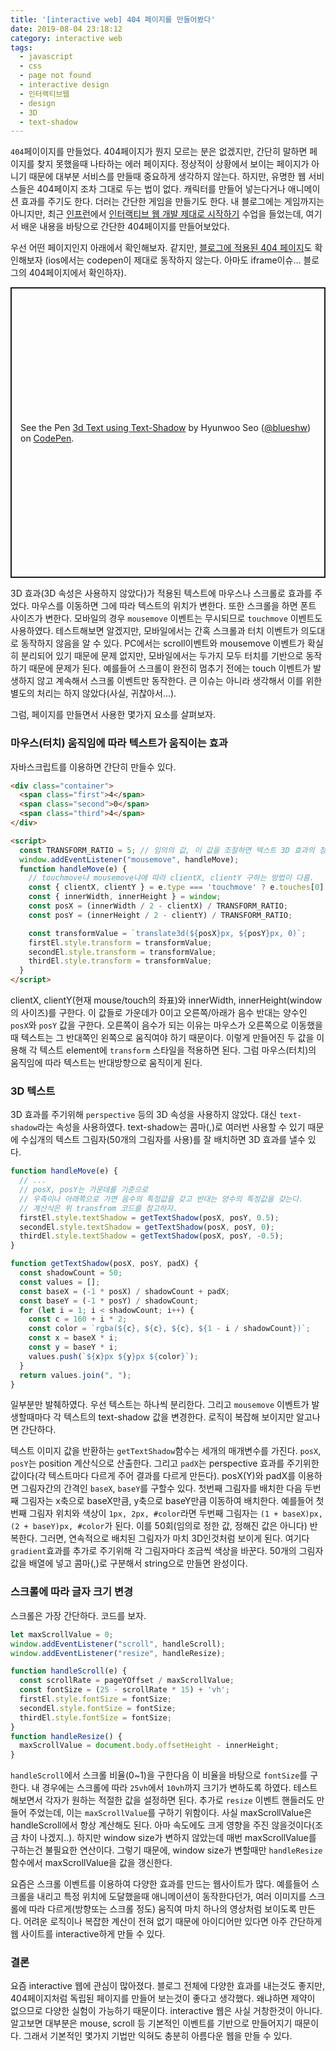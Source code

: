 ```yaml
---
title: '[interactive web] 404 페이지를 만들어봤다'
date: 2019-08-04 23:18:12
category: interactive web
tags:
  - javascript
  - css
  - page not found
  - interactive design
  - 인터랙티브웹
  - design
  - 3D
  - text-shadow
---
```


`404`페이이지를 만들었다. 404페이지가 뭔지 모르는 분은 없겠지만, 간단히 말하면 페이지를 찾지 못했을때 나타하는 에러 페이지다. 정상적이 상황에서 보이는 페이지가 아니기 때문에 대부분 서비스를 만들때 중요하게 생각하지 않는다. 하지만, 유명한 웹 서비스들은 404페이지 조차 그대로 두는 법이 없다. 캐릭터를 만들어 넣는다거나 애니메이션 효과를 주기도 한다. 더러는 간단한 게임을 만들기도 한다. 내 블로그에는 게임까지는 아니지만, 최근 [인프런](https://www.inflearn.com/)에서 [인터랙티브 웹 개발 제대로 시작하기](https://www.inflearn.com/course/interactive_web#) 수업을 들었는데, 여기서 배운 내용을 바탕으로 간단한 404페이지를 만들어보았다. 

우선 어떤 페이지인지 아래에서 확인해보자. 같지만, [블로그에 적용된 404 페이지](https://blueshw.github.io/abcd)도 확인해보자
(ios에서는 codepen이 제대로 동작하지 않는다. 아마도 iframe이슈... 블로그의 404페이지에서 확인하자).

<p class="codepen" data-height="465" data-theme-id="0" data-default-tab="result" data-user="blueshw" data-slug-hash="jgLOPY" style="height: 465px; box-sizing: border-box; display: flex; align-items: center; justify-content: center; border: 2px solid; margin: 1em 0; padding: 1em;" data-pen-title="3d Text using Text-Shadow">
  <span>See the Pen <a href="https://codepen.io/blueshw/pen/jgLOPY/">
  3d Text using Text-Shadow</a> by Hyunwoo Seo (<a href="https://codepen.io/blueshw">@blueshw</a>)
  on <a href="https://codepen.io">CodePen</a>.</span>
</p>

3D 효과(3D 속성은 사용하지 않았다)가 적용된 텍스트에 마우스나 스크롤로 효과를 주었다. 마우스를 이동하면 그에 따라 텍스트의 위치가 변한다. 또한 스크롤을 하면 폰트 사이즈가 변한다. 모바일의 경우 `mousemove` 이벤트는 무시되므로 `touchmove` 이벤트도 사용하였다. 테스트해보면 알겠지만, 모바일에서는 간혹 스크롤과 터치 이벤트가 의도대로 동작하지 않음을 알 수 있다. PC에서는 scroll이벤트와 mousemove 이벤트가 확실히 분리되어 있기 때문에 문제 없지만, 모바일에서는 두가지 모두 터치를 기반으로 동작하기 때문에 문제가 된다. 예를들어 스크롤이 완전히 멈추기 전에는 touch 이벤트가 발생하지 않고 계속해서 스크롤 이벤트만 동작한다. 큰 이슈는 아니라 생각해서 이를 위한 별도의 처리는 하지 않았다(사실, 귀찮아서...).

그럼, 페이지를 만들면서 사용한 몇가지 요소를 살펴보자.

### 마우스(터치) 움직임에 따라 텍스트가 움직이는 효과

자바스크립트를 이용하면 간단히 만들수 있다. 

```html
<div class="container">
  <span class="first">4</span>
  <span class="second">0</span>
  <span class="third">4</span>
</div>

<script>
  const TRANSFORM_RATIO = 5; // 임의의 값, 이 값을 조절하면 텍스트 3D 효과의 정도를 조절할 수 있다.
  window.addEventListener("mousemove", handleMove);
  function handleMove(e) {
    // touchmove냐 mousemove냐에 따라 clientX, clientY 구하는 방법이 다름.
    const { clientX, clientY } = e.type === 'touchmove' ? e.touches[0] : e;
    const { innerWidth, innerHeight } = window;
    const posX = (innerWidth / 2 - clientX) / TRANSFORM_RATIO;
    const posY = (innerHeight / 2 - clientY) / TRANSFORM_RATIO;

    const transformValue = `translate3d(${posX}px, ${posY}px, 0)`;
    firstEl.style.transform = transformValue;
    secondEl.style.transform = transformValue;
    thirdEl.style.transform = transformValue;
  }
</script>
```

clientX, clientY(현재 mouse/touch의 좌표)와 innerWidth, innerHeight(window의 사이즈)를 구한다.
이 값들로 가운데가 0이고 오른쪽/아래가 음수 반대는 양수인 `posX`와 `posY` 값을 구한다. 오른쪽이 음수가 되는 이유는 마우스가 오른쪽으로 이동했을때 텍스트는 그 반대쪽인 왼쪽으로 움직여야 하기 때문이다. 이렇게 만들어진 두 값을 이용해 각 텍스트 element에 `transform` 스타일을 적용하면 된다. 그럼 마우스(터치)의 움직임에 따라 텍스트는 반대방향으로 움직이게 된다. 


### 3D 텍스트

3D 효과를 주기위해 `perspective` 등의 3D 속성을 사용하지 않았다. 대신 `text-shadow`라는 속성을 사용하였다. text-shadow는 콤마(,)로 여러번 사용할 수 있기 때문에 수십개의 텍스트 그림자(50개의 그림자를 사용)를 잘 배치하면 3D 효과를 낼수 있다.

```js
function handleMove(e) {
  // ...
  // posX, posY는 가운데를 기준으로 
  // 우측이나 아래쪽으로 가면 음수의 특정값을 갖고 반대는 양수의 특정값을 갖는다.
  // 계산식은 위 transfrom 코드를 참고하자.
  firstEl.style.textShadow = getTextShadow(posX, posY, 0.5);
  secondEl.style.textShadow = getTextShadow(posX, posY, 0);
  thirdEl.style.textShadow = getTextShadow(posX, posY, -0.5);
}

function getTextShadow(posX, posY, padX) {
  const shadowCount = 50;
  const values = [];
  const baseX = (-1 * posX) / shadowCount + padX;
  const baseY = (-1 * posY) / shadowCount;
  for (let i = 1; i < shadowCount; i++) {
    const c = 160 + i * 2;
    const color = `rgba(${c}, ${c}, ${c}, ${1 - i / shadowCount})`;
    const x = baseX * i;
    const y = baseY * i;
    values.push(`${x}px ${y}px ${color}`);
  }
  return values.join(", ");
}
```

일부분만 발췌하였다. 우선 텍스트는 하나씩 분리한다. 그리고 `mousemove` 이벤트가 발생할때마다 각 텍스트의 text-shadow 값을 변경한다. 로직이 복잡해 보이지만 알고나면 간단하다. 

텍스트 이미지 값을 반환하는 `getTextShadow`함수는 세개의 매개변수를 가진다. `posX`, `posY`는 position 계산식으로 산출한다. 그리고 `padX`는 perspective 효과를 주기위한 값이다(각 텍스트마다 다르게 주어 결과를 다르게 만든다). posX(Y)와 padX를 이용하면 그림자간의 간격인 `baseX`, `baseY`를 구할수 있다. 첫번째 그림자를 배치한 다음 두번째 그림자는 x축으로 baseX만큼, y축으로 baseY만큼 이동하여 배치한다. 예를들어 첫번째 그림자 위치와 색상이 `1px, 2px, #color`라면 두번째 그림자는 `(1 + baseX)px, (2 + baseY)px, #color`가 된다. 이를 50회(임의로 정한 값, 정해진 값은 아니다) 반복한다. 그러면, 연속적으로 배치된 그림자가 마치 3D인것처럼 보이게 된다. 여기다 `gradient`효과를 추가로 주기위해 각 그림자마다 조금씩 색상을 바꾼다. 50개의 그림자 값을 배열에 넣고 콤마(,)로 구분해서 string으로 만들면 완성이다. 

### 스크롤에 따라 글자 크기 변경

스크롤은 가장 간단하다. 코드를 보자.

```js
let maxScrollValue = 0;
window.addEventListener("scroll", handleScroll);
window.addEventListener("resize", handleResize);

function handleScroll(e) {
  const scrollRate = pageYOffset / maxScrollValue;
  const fontSize = (25 - scrollRate * 15) + 'vh';
  firstEl.style.fontSize = fontSize;
  secondEl.style.fontSize = fontSize;
  thirdEl.style.fontSize = fontSize;
}
function handleResize() {
  maxScrollValue = document.body.offsetHeight - innerHeight;
}
```

`handleScroll`에서 스크롤 비율(0~1)을 구한다음 이 비율을 바탕으로 `fontSize`를 구한다. 내 경우에는 스크롤에 따라 `25vh`에서 `10vh`까지 크기가 변하도록 하였다. 테스트해보면서 각자가 원하는 적절한 값을 설정하면 된다. 추가로 `resize` 이벤트 핸들러도 만들어 주었는데, 이는 `maxScrollValue`를 구하기 위함이다. 사실 maxScrollValue은 handleScroll에서 항상 계산해도 된다. 아마 속도에도 크게 영향을 주진 않을것이다(조금 차이 나겠지..). 하지만 window size가 변하지 않았는데 매번 maxScrollValue를 구하는건 불필요한 연산이다. 그렇기 때문에, window size가 변할때만 `handleResize`함수에서 maxScrollValue을 값을 갱신한다.

요즘은 스크롤 이벤트를 이용하여 다양한 효과를 만드는 웹사이트가 많다. 예를들어 스크롤을 내리고 특정 위치에 도달했을때 애니메이션이 동작한다던가, 여러 이미지를 스크롤에 따라 다르게(방향또는 스크롤 정도) 움직여 마치 하나의 영상처럼 보이도록 만든다. 어려운 로직이나 복잡한 계산이 전혀 없기 때문에 아이디어만 있다면 아주 간단하게 웹 사이트를 interactive하게 만들 수 있다.

### 결론
요즘 interactive 웹에 관심이 많아졌다. 블로그 전체에 다양한 효과를 내는것도 좋지만, 404페이지처럼 독립된 페이지를 만들어 보는것이 좋다고 생각했다. 왜냐하면 제약이 없으므로 다양한 실험이 가능하기 때문이다. interactive 웹은 사실 거창한것이 아니다. 알고보면 대부분은 mouse, scroll 등 기본적인 이벤트를 기반으로 만들어지기 때문이다. 그래서 기본적인 몇가지 기법만 익혀도 충분히 아름다운 웹을 만들 수 있다. 


